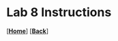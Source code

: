 # Lab 8 Instructions
[[**Home**](https://github.com/lpacher/fphd)] [[**Back**](https://github.com/lpacher/fphd/tree/master/labs)]

